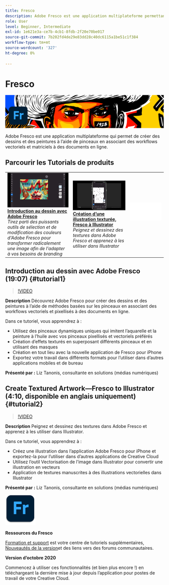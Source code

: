 ```yaml
---
title: Fresco
description: Adobe Fresco est une application multiplateforme permettant de créer des dessins et des peintures à l’aide de méthodes basées sur les pinceaux, en associant des workflows vectoriels et pixellisés à des documents en ligne
role: User
level: Beginner, Intermediate
exl-id: 1e621e3a-ce7b-4cb1-8fdb-2f20e70be017
source-git-commit: 7b202fd4de29e83dd28c40dc6115a1be51c1f384
workflow-type: tm+mt
source-wordcount: '327'
ht-degree: 0%

---
```


# Fresco

![Image de héros du tutoriel](../assets/Fresco.jpg)

Adobe Fresco est une application multiplateforme qui permet de créer des dessins et des peintures à l’aide de pinceaux en associant des workflows vectoriels et matriciels à des documents en ligne.

## Parcourir les Tutorials de produits

<table style="table-layout:fixed">
<tr>
 <td>
   <a href="fresco.md#tutorial1">
      <img alt="Introduction au dessin avec Adobe Fresco" src="../assets/fresco_drawingPaintingIntro_tanonis_thumbnail.jpg" />
   </a>
    <div>
   <a href="fresco.md#tutorial1"><strong>Introduction au dessin avec Adobe Fresco</strong></a>
    </div>
    <em>Tirez parti des puissants outils de sélection et de modification des couleurs d'Adobe Fresco pour transformer radicalement une image afin de l'adapter à vos besoins de branding</em>
    <br>
  </td>
  <td>
   <a href="fresco.md#tutorial2">
      <img alt="Création d’une illustration texturée, Fresco à Illustrator" src="../assets/fresco_textureToVector_tanonis_thumbnail.jpg" />
   </a>
    <div>
   <a href="fresco.md#tutorial2"><strong>Création d’une illustration texturée, Fresco à Illustrator</strong></a>
    </div>
    <em>Peignez et dessinez des textures dans Adobe Fresco et apprenez à les utiliser dans Illustrator</em>
    <br>
  </td>
  <td>
    <img alt="Espaceur" src="../assets/Whitespacer.png" />
    <div>
    <br>
  </td>
</tr>
</table>

## Introduction au dessin avec Adobe Fresco (19:07) {#tutorial1}

>[!VIDEO](https://video.tv.adobe.com/v/326946?hidetitle=true)

**Description**
Découvrez Adobe Fresco pour créer des dessins et des peintures à l’aide de méthodes basées sur les pinceaux en associant des workflows vectoriels et pixellisés à des documents en ligne.

Dans ce tutoriel, vous apprendrez à :
* Utilisez des pinceaux dynamiques uniques qui imitent l’aquarelle et la peinture à l’huile avec vos pinceaux pixellisés et vectoriels préférés
* Création d’effets texturés en superposant différents pinceaux et en utilisant des masques
* Création en tout lieu avec la nouvelle application de Fresco pour iPhone
* Exportez votre travail dans différents formats pour l’utiliser dans d’autres applications mobiles et de bureau

**Présenté par :**
Liz Tanonis, consultante en solutions (médias numériques)

## Create Textured Artwork—Fresco to Illustrator (4:10, disponible en anglais uniquement) {#tutorial2}

>[!VIDEO](https://video.tv.adobe.com/v/326947?hidetitle=true)

**Description**
Peignez et dessinez des textures dans Adobe Fresco et apprenez à les utiliser dans Illustrator.

Dans ce tutoriel, vous apprendrez à :
* Créez une illustration dans l’application Adobe Fresco pour iPhone et exportez-la pour l’utiliser dans d’autres applications de Creative Cloud
* Utilisez l’outil Vectorisation de l’image dans Illustrator pour convertir une illustration en vecteurs
* Application de textures manuscrites à des illustrations vectorielles dans Illustrator

**Présenté par :**
Liz Tanonis, consultante en solutions (médias numériques)

![Logo du Fresco](../assets/fr_appicon_96.png)

**Ressources du Fresco**

[Formation et support](https://helpx.adobe.com/support/adobe-fresco.html) est votre centre de tutoriels supplémentaires, [Nouveautés de la version](https://helpx.adobe.com/fresco/using/whats-new.html)et des liens vers des forums communautaires.

**Version d’octobre 2020**

Commencez à utiliser ces fonctionnalités (et bien plus encore !) en téléchargeant la dernière mise à jour depuis l’application pour postes de travail de votre Creative Cloud.
